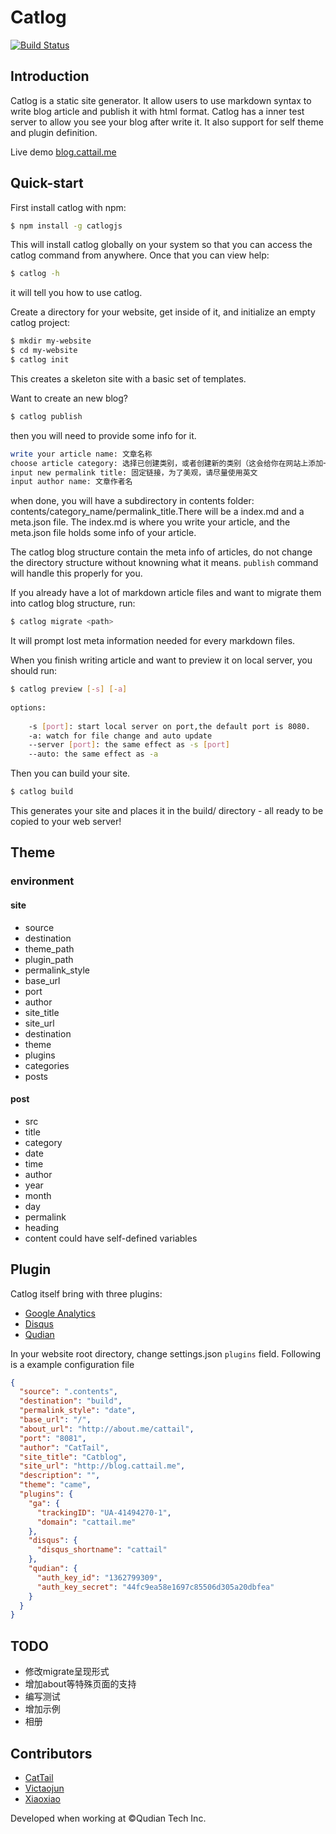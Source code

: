 # Catlog
[![Build Status](https://travis-ci.org/CatTail/catlog.png?branch=develop)](https://travis-ci.org/CatTail/catlog)

## Introduction
Catlog is a static site generator. It allow users to use markdown syntax to write blog article and publish it with html format. Catlog has a inner test server to allow you see your blog after write it. It also support for self theme and plugin definition.

Live demo [blog.cattail.me](http://blog.cattail.me)

## Quick-start
First install catlog with npm:

```bash
$ npm install -g catlogjs
```

This will install catlog globally on your system so that you can access the catlog command from anywhere. Once that you can view help:

```bash
$ catlog -h
```
	
it will tell you how to use catlog.

Create a directory for your website, get inside of it, and initialize an empty catlog project:
	
```bash
$ mkdir my-website
$ cd my-website
$ catlog init
```

This creates a skeleton site with a basic set of templates.


Want to create an new blog? 

```bash
$ catlog publish
```
	
then you will need to provide some info for it.

```bash
write your article name: 文章名称
choose article category: 选择已创建类别，或者创建新的类别（这会给你在网站上添加一个新的导航项)
input new permalink title: 固定链接，为了美观，请尽量使用英文
input author name: 文章作者名
```
		
when done, you will have a subdirectory in contents folder: contents/category\_name/permalink\_title.There will be a index.md and a meta.json file. The index.md is where you write your article, and the meta.json file holds some info of your article.
	
The catlog blog structure contain the meta info of articles, do not change the directory structure without knowning what it means. `publish` command will handle this properly for you.

If you already have a lot of markdown article files and want to migrate them into catlog blog structure, run:

```bash
$ catlog migrate <path> 
```

It will prompt lost meta information needed for every markdown files.

When you finish writing article and want to preview it on local server, you should run:

```bash
$ catlog preview [-s] [-a] 
	
options:
	
	-s [port]: start local server on port,the default port is 8080.
	-a: watch for file change and auto update
	--server [port]: the same effect as -s [port]
	--auto: the same effect as -a
```

Then you can build your site.

```bash
$ catlog build 
```

This generates your site and places it in the build/ directory - all ready to be copied to your web server!

## Theme
### environment
#### site
* source
* destination
* theme\_path
* plugin\_path
* permalink\_style
* base\_url
* port
* author
* site\_title
* site\_url
* destination
* theme
* plugins
* categories
* posts

#### post
* src
* title
* category
* date
* time
* author
* year
* month
* day
* permalink
* heading
* content
could have self-defined variables

## Plugin
Catlog itself bring with three plugins:

* [Google Analytics](http://www.google.com/analytics/)
* [Disqus](http://disqus.com/)
* [Qudian](http://qudian.so/)

In your website root directory, change settings.json `plugins` field.  Following is a example configuration file 

```json
{
  "source": ".contents",
  "destination": "build",
  "permalink_style": "date",
  "base_url": "/",
  "about_url": "http://about.me/cattail",
  "port": "8081",
  "author": "CatTail",
  "site_title": "Catblog",
  "site_url": "http://blog.cattail.me",
  "description": "",
  "theme": "came",
  "plugins": {
    "ga": {
      "trackingID": "UA-41494270-1",
      "domain": "cattail.me"
    },
    "disqus": {
      "disqus_shortname": "cattail"
    },
    "qudian": {
      "auth_key_id": "1362799309",
      "auth_key_secret": "44fc9ea58e1697c85506d305a20dbfea"
    }
  }
}
```

## TODO
* 修改migrate呈现形式
* 增加about等特殊页面的支持
* 编写测试
* 增加示例
* 相册

## Contributors
* [CatTail](http://cattail.me)
* [Victaojun](http://github.com/wutaojun)
* [Xiaoxiao](http://iamxiaoxiao.me)

Developed when working at ©Qudian Tech Inc.
